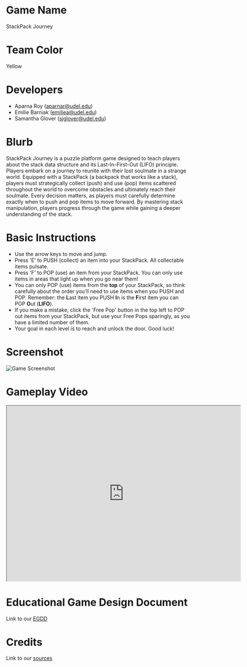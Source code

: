 # Game Name

StackPack Journey

# Team Color

Yellow

# Developers

-   Aparna Roy (aparnar@udel.edu)
-   Emilie Barniak (emiliea@udel.edu)
-   Samantha Glover (sjglover@udel.edu)

# Blurb

StackPack Journey is a puzzle platform game designed to teach players about the stack data structure and its Last-In-First-Out (LIFO) principle. Players embark on a journey to reunite with their lost soulmate in a strange world. Equipped with a StackPack (a backpack that works like a stack), players must strategically collect (push) and use (pop) items scattered throughout the world to overcome obstacles and ultimately reach their soulmate. Every decision matters, as players must carefully determine exactly when to push and pop items to move forward. By mastering stack manipulation, players progress through the game while gaining a deeper understanding of the stack.

# Basic Instructions

-   Use the arrow keys to move and jump.
-   Press 'E' to PUSH (collect) an item into your StackPack. All collectable items pulsate.
-   Press 'F' to POP (use) an item from your StackPack. You can only use items in areas that light up when you go near them!
-   You can only POP (use) items from the **top** of your StackPack, so think carefully about the order you'll need to use items when you PUSH and POP. Remember: the **L**ast item you PUSH **I**n is the **F**irst item you can POP **O**ut (**LIFO**).
-   If you make a mistake, click the 'Free Pop' button in the top left to POP out items from your StackPack, but use your Free Pops sparingly, as you have a limited number of them.
-   Your goal in each level is to reach and unlock the door. Good luck!

# Screenshot

![Game Screenshot](https://github.com/UD-S24-CISC374/final-project-yellow/blob/b2d73da0925f4531316612307ef84bf841d3e7a1/docs/large.png?raw=true)

# Gameplay Video

<iframe src="https://drive.google.com/file/d/1VieNLLkLdERRm2x6FSnr-KLPQ-DvZZaL/preview" width="640" height="480" allow="autoplay"></iframe>

# Educational Game Design Document

Link to our [EGDD](https://github.com/UD-S24-CISC374/final-project-yellow/blob/main/docs/egdd.md)

# Credits

Link to our [sources](https://github.com/UD-S24-CISC374/final-project-yellow/blob/main/docs/sources.md)
